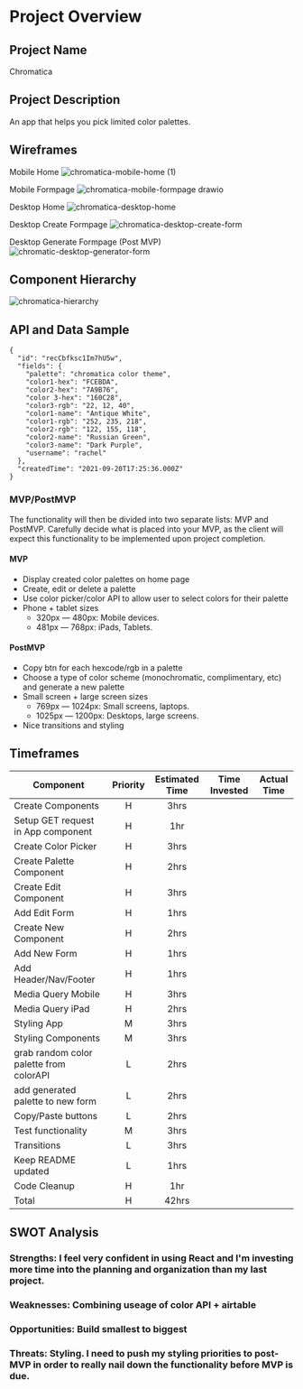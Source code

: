 # Project Overview

## Project Name

Chromatica

## Project Description

An app that helps you pick limited color palettes.

## Wireframes

Mobile Home
![chromatica-mobile-home (1)](https://user-images.githubusercontent.com/36183361/134074233-df0f240f-a9ac-4d6e-ad69-66354a1d2f9d.png)

Mobile Formpage
![chromatica-mobile-formpage drawio](https://user-images.githubusercontent.com/36183361/134067619-8861f067-14d2-4c2c-bd7e-ead690f12c80.png)

Desktop Home
![chromatica-desktop-home](https://user-images.githubusercontent.com/36183361/134069454-c520e2cb-831a-4416-a92b-a6f59bd7a1b9.png)

Desktop Create Formpage
![chromatica-desktop-create-form](https://user-images.githubusercontent.com/36183361/134071415-83160b30-94e8-41c4-8eb7-99a11b6db60f.png)

Desktop Generate Formpage (Post MVP)
![chromatic-desktop-generator-form](https://user-images.githubusercontent.com/36183361/134073303-7b5083d0-8198-49e4-a140-12fdfefdab53.png)

## Component Hierarchy

![chromatica-hierarchy](https://user-images.githubusercontent.com/36183361/134073901-fc89a728-f3d6-46ad-9ee2-23e0efe5b5e5.png)


## API and Data Sample

```
{
  "id": "recCbfksc1Im7hU5w",
  "fields": {
    "palette": "chromatica color theme",
    "color1-hex": "FCEBDA",
    "color2-hex": "7A9B76",
    "color 3-hex": "160C28",
    "color3-rgb": "22, 12, 40",
    "color1-name": "Antique White",
    "color1-rgb": "252, 235, 218",
    "color2-rgb": "122, 155, 118",
    "color2-name": "Russian Green",
    "color3-name": "Dark Purple",
    "username": "rachel"
  },
  "createdTime": "2021-09-20T17:25:36.000Z"
}
```

### MVP/PostMVP

The functionality will then be divided into two separate lists: MVP and PostMVP.  Carefully decide what is placed into your MVP, as the client will expect this functionality to be implemented upon project completion.  

#### MVP 

- Display created color palettes on home page
- Create, edit or delete a palette
- Use color picker/color API to allow user to select colors for their palette
- Phone + tablet sizes
    * 320px — 480px: Mobile devices.
    * 481px — 768px: iPads, Tablets.

#### PostMVP  

- Copy btn for each hexcode/rgb in a palette
- Choose a type of color scheme (monochromatic, complimentary, etc) and generate a new palette
- Small screen + large screen sizes
    * 769px — 1024px: Small screens, laptops.
    * 1025px — 1200px: Desktops, large screens.
- Nice transitions and styling

## Timeframes

| Component | Priority | Estimated Time | Time Invested | Actual Time |
| --- | :---: |  :---: | :---: | :---: |
| Create Components | H | 3hrs|  |  |
| Setup GET request in App component | H | 1hr |  |  |
| Create Color Picker | H | 3hrs |  |  |
| Create Palette Component | H | 2hrs |  |  |
| Create Edit Component | H | 3hrs |  |  |
| Add Edit Form | H | 1hrs |  |  |
| Create New Component | H | 2hrs |  |  |
| Add New Form | H | 1hrs |  |  |
| Add Header/Nav/Footer | H | 1hrs |  |  |
| Media Query Mobile | H | 3hrs |  |  |
| Media Query iPad | H | 2hrs |  |  |
| Styling App | M | 3hrs |  |  |
| Styling Components | M | 3hrs |  |  |
| grab random color palette from colorAPI | L | 2hrs |  |  |
| add generated palette to new form | L | 2hrs |  |  |
| Copy/Paste buttons | L | 2hrs |  |  |
| Test functionality | M | 3hrs |  |  |
| Transitions | L | 3hrs |  |  |
| Keep README updated | L | 1hrs |  |  |
| Code Cleanup | H | 1hr|  |  |
| Total | H | 42hrs|  |  |

## SWOT Analysis

### Strengths: I feel very confident in using React and I'm investing more time into the planning and organization than my last project.

### Weaknesses: Combining useage of color API + airtable

### Opportunities: Build smallest to biggest

### Threats: Styling. I need to push my styling priorities to post-MVP in order to really nail down the functionality before MVP is due.
